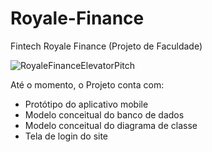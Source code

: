 # Royale-Finance

Fintech Royale Finance (Projeto de Faculdade)

![RoyaleFinanceElevatorPitch](https://github.com/felipejhl/Royale-Finance/assets/111809911/fb2c747c-597a-4df3-a596-919304554742)

Até o momento, o Projeto conta com: 

- Protótipo do aplicativo mobile
- Modelo conceitual do banco de dados
- Modelo conceitual do diagrama de classe
- Tela de login do site
